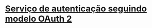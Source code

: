 # [Serviço de autenticação seguindo modelo OAuth 2](https://github.com/alonmota/authentication_service)